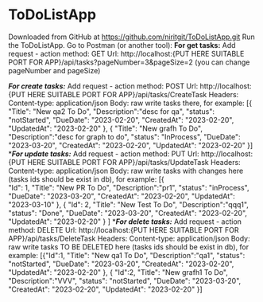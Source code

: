 # ToDoListApp
Downloaded from GitHub at https://github.com/niritgit/ToDoListApp.git
Run the ToDoListApp.
Go to Postman (or another tool):
****For get tasks:****
Add request - 
action method: GET
Url: http://localhost:{PUT HERE SUITABLE PORT FOR APP}/api/tasks?pageNumber=3&pageSize=2
(you can change pageNumber and pageSize)

***For create tasks:***
Add request - 
action method: POST
Url: http://localhost:{PUT HERE SUITABLE PORT FOR APP}/api/tasks/CreateTask
Headers:
  Content-type: application/json
Body: raw
write tasks there, for example:
[{
    "Title": "New qa2 To Do",
    "Description":"desc for qa",
    "status": "notStarted",
    "DueDate": "2023-02-20",
    "CreatedAt": "2023-02-20",
    "UpdatedAt": "2023-02-20"
  },
  {
    "Title": "New grafh To Do",
    "Description":"desc for graph to do",
    "status": "InProcess",
    "DueDate": "2023-03-20",
    "CreatedAt": "2023-02-20",
    "UpdatedAt": "2023-02-20"
  }]
 ****For update tasks:***
 Add request - 
action method: PUT
Url: http://localhost:{PUT HERE SUITABLE PORT FOR APP}/api/tasks/UpdateTask
Headers:
  Content-type: application/json
Body: raw
write tasks with changes here (tasks ids should be exist in db), for example:
[{   
    "Id": 1,
    "Title": "New PR To Do",
    "Description":"pr1",
    "status": "inProcess",
    "DueDate": "2023-03-20",
    "CreatedAt": "2023-02-20",
    "UpdatedAt": "2023-03-10"
  },
  {
      "Id": 2,
    "Title": "New Test To Do",
    "Description":"qqq1",
    "status": "Done",
    "DueDate": "2023-03-20",
    "CreatedAt": "2023-02-20",
    "UpdatedAt": "2023-02-20"
  }
  ]
****For delete tasks:***
Add request - 
action method: DELETE
Url: http://localhost:{PUT HERE SUITABLE PORT FOR APP}/api/tasks/DeleteTask
Headers:
  Content-type: application/json
Body: raw
write tasks TO BE DELETED here (tasks ids should be exist in db), for example:
[{"Id":1,
    "Title": "New qa1 To Do",
    "Description":"qa1",
    "status": "notStarted",
    "DueDate": "2023-03-20",
    "CreatedAt": "2023-02-20",
    "UpdatedAt": "2023-02-20"
  },
  {
      "Id":2,
    "Title": "New grafh1 To Do",
    "Description":"VVV",
    "status": "notStarted",
    "DueDate": "2023-03-20",
    "CreatedAt": "2023-02-20",
    "UpdatedAt": "2023-02-20"
  }]
